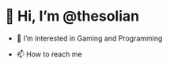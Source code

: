   # 👋 Hi, I’m @thesolian
- 👀 I’m interested in Gaming and Programming
<!-- - 🌱 I’m currently learning Computer scientist -->
- 📫 How to reach me 

<!---
levingsell/levingsell is a ✨ special ✨ repository because its `README.md` (this file) appears on your GitHub profile.
You can click the Preview link to take a look at your changes.

- 💞️ I’m looking to collaborate on ...
--->

